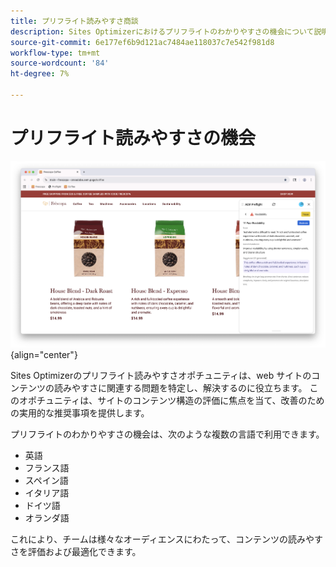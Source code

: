 ```yaml
---
title: プリフライト読みやすさ商談
description: Sites Optimizerにおけるプリフライトのわかりやすさの機会について説明します。
source-git-commit: 6e177ef6b9d121ac7484ae118037c7e542f981d8
workflow-type: tm+mt
source-wordcount: '84'
ht-degree: 7%

---
```



# プリフライト読みやすさの機会

![ プリフライト読みやすさの機会 ](./assets/readability/hero.png){align="center"}

Sites Optimizerのプリフライト読みやすさオポチュニティは、web サイトのコンテンツの読みやすさに関連する問題を特定し、解決するのに役立ちます。 このオポチュニティは、サイトのコンテンツ構造の評価に焦点を当て、改善のための実用的な推奨事項を提供します。

プリフライトのわかりやすさの機会は、次のような複数の言語で利用できます。

* 英語
* フランス語
* スペイン語
* イタリア語
* ドイツ語
* オランダ語

これにより、チームは様々なオーディエンスにわたって、コンテンツの読みやすさを評価および最適化できます。
